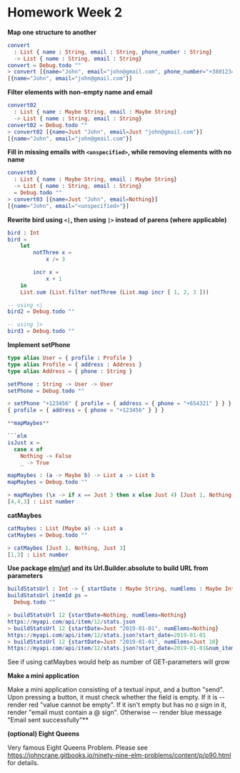 # Homework Week 2

**Map one structure to another**

```elm
convert 
  : List { name : String, email : String, phone_number : String}
  -> List { name : String, email : String}
convert = Debug.todo ""
> convert [{name="John", email="john@gmail.com", phone_number="+3801234567"}]
[{name="John", email="john@gmail.com"}]
```

**Filter elements with non-empty name and email**

```elm
convert02 
  : List { name : Maybe String, email : Maybe String} 
  -> List { name : String, email : String} 
convert02 = Debug.todo ""
> convert02 [{name=Just "John", email=Just "john@gmail.com"}]
[{name="John", email="john@gmail.com"}]
```

**Fill in missing emails with `<unspecified>`, while removing elements
with no name**

```elm
convert03 
  : List { name : Maybe String, email : Maybe String} 
  -> List { name : String, email : String} 
  = Debug.todo ""
> convert03 [{name=Just "John", email=Nothing}]
[{name="John", email="<unspecified>"}]
```

**Rewrite bird using `<|`, then using `|>` instead of parens (where applicable)**

```elm
bird : Int
bird =
    let
        notThree x =
            x /= 3

        incr x =
            x + 1
    in
    List.sum (List.filter notThree (List.map incr [ 1, 2, 3 ]))

-- using <|
bird2 = Debug.todo ""

-- using |>
bird3 = Debug.todo ""
```

**Implement setPhone**

```elm
type alias User = { profile : Profile }
type alias Profile = { address : Address }
type alias Address = { phone : String }

setPhone : String -> User -> User
setPhone = Debug.todo ""

> setPhone "+123456" { profile = { address = { phone = "+654321" } } }
{ profile = { address = { phone = "+123456" } } }

**mapMaybes**

```elm
isJust x =
  case x of
    Nothing -> False
    _ -> True

mapMaybes : (a -> Maybe b) -> List a -> List b
mapMaybes = Debug.todo ""

> mapMaybes (\x -> if x == Just 3 then x else Just 4) [Just 1, Nothing, Just 3]
[4,4,3] : List number
```

**catMaybes**

```elm
catMaybes : List (Maybe a) -> List a
catMaybes = Debug.todo ""

> catMaybes [Just 1, Nothing, Just 3]
[1,3] : List number
```

**Use package [elm/url](https://package.elm-lang.org/packages/elm/url/latest) and its Url.Builder.absolute to build URL from parameters**

```elm
buildStatsUrl : Int -> { startDate : Maybe String, numElems : Maybe Int } -> String
buildStatsUrl itemId ps =
  Debug.todo ""

> buildStatsUrl 12 {startDate=Nothing, numElems=Nothing}
https://myapi.com/api/item/12/stats.json
> buildStatsUrl 12 {startDate=Just "2019-01-01", numElems=Nothing}
https://myapi.com/api/item/12/stats.json?start_date=2019-01-01
> buildStatsUrl 12 {startDate=Just "2019-01-01", numElems=Just 10}
https://myapi.com/api/item/12/stats.json?start_date=2019-01-01&num_items=10
```

See if using catMaybes would help as number of GET-parameters will grow

**Make a mini application**

Make a mini application consisting of a textual input, and a button
"send". Upon pressing a button, it must check whether the field is
empty. If it is -- render red "value cannot be empty". If it isn't
empty but has no `@` sign in it, render "email must contain a @
sign". Otherwise -- render blue message "Email sent successfully"**

**(optional) Eight Queens**

Very famous Eight Queens Problem. Please see
https://johncrane.gitbooks.io/ninety-nine-elm-problems/content/p/p90.html
for details.
